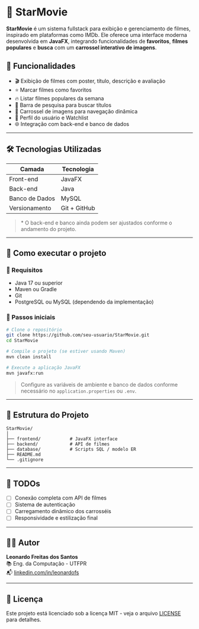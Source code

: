 # 🌟 StarMovie

**StarMovie** é um sistema fullstack para exibição e gerenciamento de filmes, inspirado em plataformas como IMDb. Ele oferece uma interface moderna desenvolvida em **JavaFX**, integrando funcionalidades de **favoritos**, **filmes populares** e **busca** com um **carrossel interativo de imagens**.

## 🧩 Funcionalidades

- 🎬 Exibição de filmes com poster, título, descrição e avaliação
- ⭐ Marcar filmes como favoritos
- 🔥 Listar filmes populares da semana
- 🔎 Barra de pesquisa para buscar títulos
- 🎠 Carrossel de imagens para navegação dinâmica
- 👤 Perfil do usuário e Watchlist
- 🌐 Integração com back-end e banco de dados

---

## 🛠️ Tecnologias Utilizadas

| Camada        | Tecnologia                        |
|---------------|-----------------------------------|
| Front-end     | JavaFX                            |
| Back-end      | Java                              |
| Banco de Dados| MySQL                             |
| Versionamento | Git + GitHub                      |

> \* O back-end e banco ainda podem ser ajustados conforme o andamento do projeto.

---

## 🚀 Como executar o projeto

### 🔧 Requisitos

- Java 17 ou superior
- Maven ou Gradle
- Git
- PostgreSQL ou MySQL (dependendo da implementação)

### 🧪 Passos iniciais

```bash
# Clone o repositório
git clone https://github.com/seu-usuario/StarMovie.git
cd StarMovie

# Compile o projeto (se estiver usando Maven)
mvn clean install

# Execute a aplicação JavaFX
mvn javafx:run
```

> Configure as variáveis de ambiente e banco de dados conforme necessário no `application.properties` ou `.env`.

---

## 📁 Estrutura do Projeto

```
StarMovie/
│
├── frontend/           # JavaFX interface
├── backend/            # API de filmes
├── database/           # Scripts SQL / modelo ER
├── README.md
└── .gitignore
```

---

## 📌 TODOs

- [ ] Conexão completa com API de filmes
- [ ] Sistema de autenticação
- [ ] Carregamento dinâmico dos carrosséis
- [ ] Responsividade e estilização final

---

## 👨‍💻 Autor

**Leonardo Freitas dos Santos**  
📚 Eng. da Computação - UTFPR  
📬 [linkedin.com/in/leonardofs](https://linkedin.com/in/leonardofs)

---

## 📄 Licença

Este projeto está licenciado sob a licença MIT - veja o arquivo [LICENSE](LICENSE) para detalhes.
